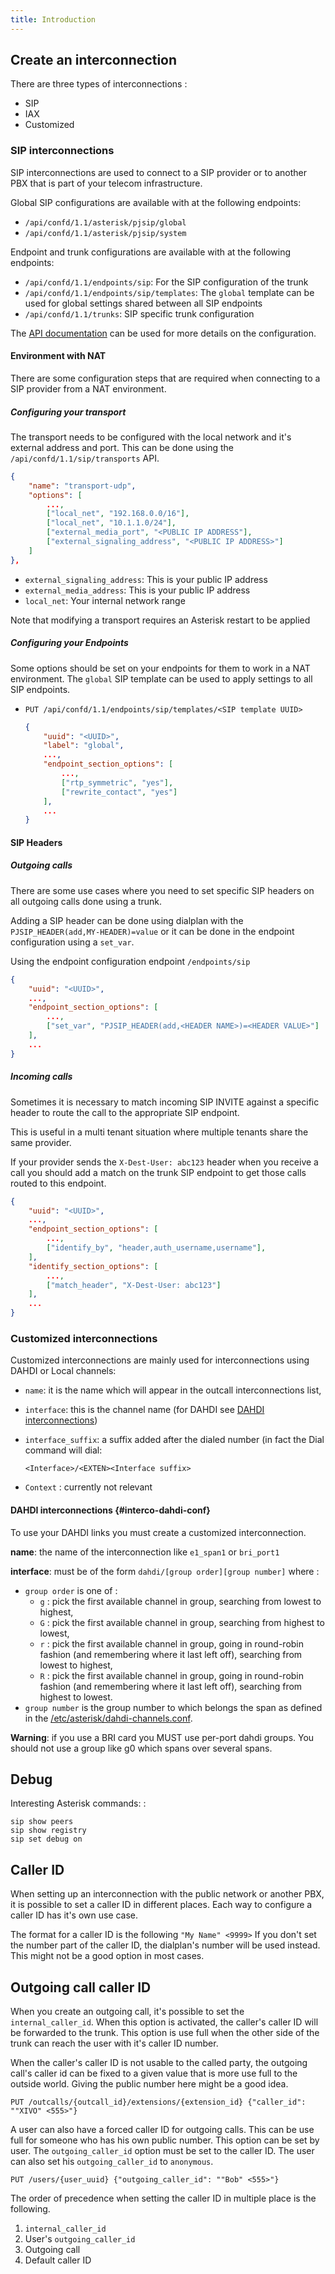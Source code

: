 ```yaml
---
title: Introduction
---
```


## Create an interconnection

There are three types of interconnections :

- SIP
- IAX
- Customized

### SIP interconnections

SIP interconnections are used to connect to a SIP provider or to another PBX that is part of your
telecom infrastructure.

Global SIP configurations are available with at the following endpoints:

- `/api/confd/1.1/asterisk/pjsip/global`
- `/api/confd/1.1/asterisk/pjsip/system`

Endpoint and trunk configurations are available with at the following endpoints:

- `/api/confd/1.1/endpoints/sip`: For the SIP configuration of the trunk
- `/api/confd/1.1/endpoints/sip/templates`: The `global` template can be used for global settings
  shared between all SIP endpoints
- `/api/confd/1.1/trunks`: SIP specific trunk configuration

The [API documentation](/documentation/api/configuration.html) can be used for more details on the
configuration.

#### Environment with NAT

There are some configuration steps that are required when connecting to a SIP provider from a NAT
environment.

##### Configuring your transport

The transport needs to be configured with the local network and it's external address and port. This
can be done using the `/api/confd/1.1/sip/transports` API.

```json
{
    "name": "transport-udp",
    "options": [
        ...,
        ["local_net", "192.168.0.0/16"],
        ["local_net", "10.1.1.0/24"],
        ["external_media_port", "<PUBLIC IP ADDRESS"],
        ["external_signaling_address", "<PUBLIC IP ADDRESS>"]
    ]
},
```

- `external_signaling_address`: This is your public IP address
- `external_media_address`: This is your public IP address
- `local_net`: Your internal network range

Note that modifying a transport requires an Asterisk restart to be applied

##### Configuring your Endpoints

Some options should be set on your endpoints for them to work in a NAT environment. The `global` SIP
template can be used to apply settings to all SIP endpoints.

- `PUT /api/confd/1.1/endpoints/sip/templates/<SIP template UUID>`

  ```json
  {
      "uuid": "<UUID>",
      "label": "global",
      ...,
      "endpoint_section_options": [
          ...,
          ["rtp_symmetric", "yes"],
          ["rewrite_contact", "yes"]
      ],
      ...
  }
  ```

#### SIP Headers

##### Outgoing calls

There are some use cases where you need to set specific SIP headers on all outgoing calls done using
a trunk.

Adding a SIP header can be done using dialplan with the `PJSIP_HEADER(add,MY-HEADER)=value` or it
can be done in the endpoint configuration using a `set_var`.

Using the endpoint configuration endpoint `/endpoints/sip`

```json
{
    "uuid": "<UUID>",
    ...,
    "endpoint_section_options": [
        ...,
        ["set_var", "PJSIP_HEADER(add,<HEADER NAME>)=<HEADER VALUE>"]
    ],
    ...
}
```

##### Incoming calls

Sometimes it is necessary to match incoming SIP INVITE against a specific header to route the call
to the appropriate SIP endpoint.

This is useful in a multi tenant situation where multiple tenants share the same provider.

If your provider sends the `X-Dest-User: abc123` header when you receive a call you should add a
match on the trunk SIP endpoint to get those calls routed to this endpoint.

```json
{
    "uuid": "<UUID>",
    ...,
    "endpoint_section_options": [
        ...,
        ["identify_by", "header,auth_username,username"],
    ],
    "identify_section_options": [
        ...,
        ["match_header", "X-Dest-User: abc123"]
    ],
    ...
}
```

### Customized interconnections

Customized interconnections are mainly used for interconnections using DAHDI or Local channels:

- `name`: it is the name which will appear in the outcall interconnections list,
- `interface`: this is the channel name (for DAHDI see
  [DAHDI interconnections](/uc-doc/administration/interconnections/introduction#interco-dahdi-conf))
- `interface_suffix`: a suffix added after the dialed number (in fact the Dial command will dial:

  ```ascii
  <Interface>/<EXTEN><Interface suffix>
  ```

- `Context` : currently not relevant

#### DAHDI interconnections {#interco-dahdi-conf}

To use your DAHDI links you must create a customized interconnection.

**name**: the name of the interconnection like `e1_span1` or `bri_port1`

**interface**: must be of the form `dahdi/[group order][group number]` where :

- `group order` is one of :
  - `g` : pick the first available channel in group, searching from lowest to highest,
  - `G` : pick the first available channel in group, searching from highest to lowest,
  - `r` : pick the first available channel in group, going in round-robin fashion (and remembering
    where it last left off), searching from lowest to highest,
  - `R` : pick the first available channel in group, going in round-robin fashion (and remembering
    where it last left off), searching from highest to lowest.
- `group number` is the group number to which belongs the span as defined in the
  [/etc/asterisk/dahdi-channels.conf](/uc-doc/administration/hardware/introduction#asterisk-dahdi-channel-conf).

**Warning**: if you use a BRI card you MUST use per-port dahdi groups. You should not use a group
like g0 which spans over several spans.

## Debug

Interesting Asterisk commands: :

```asterisk-cli
sip show peers
sip show registry
sip set debug on
```

## Caller ID

When setting up an interconnection with the public network or another PBX, it is possible to set a
caller ID in different places. Each way to configure a caller ID has it's own use case.

The format for a caller ID is the following `"My Name" <9999>` If you don't set the number part of
the caller ID, the dialplan's number will be used instead. This might not be a good option in most
cases.

## Outgoing call caller ID

When you create an outgoing call, it's possible to set the `internal_caller_id`. When this option is
activated, the caller's caller ID will be forwarded to the trunk. This option is use full when the
other side of the trunk can reach the user with it's caller ID number.

When the caller's caller ID is not usable to the called party, the outgoing call's caller id can be
fixed to a given value that is more use full to the outside world. Giving the public number here
might be a good idea.

`PUT /outcalls/{outcall_id}/extensions/{extension_id} {"caller_id": ""XIVO" <555>"}`

A user can also have a forced caller ID for outgoing calls. This can be use full for someone who has
his own public number. This option can be set by user. The `outgoing_caller_id` option must be set
to the caller ID. The user can also set his `outgoing_caller_id` to `anonymous`.

`PUT /users/{user_uuid} {"outgoing_caller_id": ""Bob" <555>"}`

The order of precedence when setting the caller ID in multiple place is the following.

1. `internal_caller_id`
2. User's `outgoing_caller_id`
3. Outgoing call
4. Default caller ID
